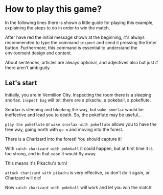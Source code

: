 # How to play this game?

In the following lines there is shown a little guide
for playing this example, explaining the steps to do
in order to win the match.

After have red the initial message shown at the beginning,
it's always recommended to type the command `inspect` and send it
pressing the Enter button. Furthermore, this command is
essential to understand the environment design and content.

About sentences, articles are always optional,
and adjectives also but just if there aren't ambiguity.
## Let's start

Initially, you are in Vermilion City.
Inspecting the room there is a sleeping snorlax.
`inspect bag` will tell there are a pikachu, a pokeball, a pokeflute.

Snorlax is sleeping and blocking the way, but `wake snorlax` would be ineffective
and lead you to death. So, the pokeflute may be useful...

`play the pokeflute` or `wake snorlax with pokeflute` allows you to have the free way,
going north with `go n` and moving into the forest.

There is a Charizard into the forest! You should capture it!

With `catch charizard with pokeball` it could happen, but at first time it is too strong,
and in that case it would fly away.

This means it's Pikachu's turn!

`attack charizard with pikachu` is very effective, so don't do it again, or Charizard will die!

Now `catch charizard with pokeball` will work and let you win the match!
